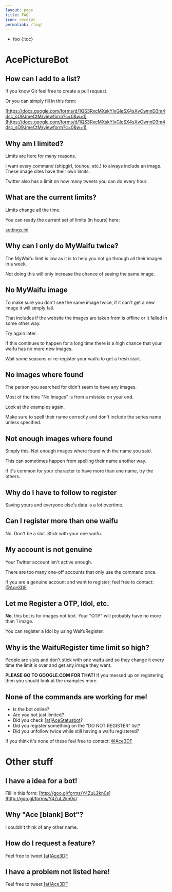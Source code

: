 ```yaml
---
layout: page
title: FAQ
icon: receipt
permalink: /faq/
---
```


* foo
{:toc}


# AcePictureBot

## How can I add to a list?

If you know Git feel free to create a pull request.

Or you can simply fill in this form:

[https://docs.google.com/forms/d/1QS3RxcMXskYlvGleSX4sXvOwnnD3m4dsc_sO9JmeCtM/viewform?c=0&w=1](https://docs.google.com/forms/d/1QS3RxcMXskYlvGleSX4sXvOwnnD3m4dsc_sO9JmeCtM/viewform?c=0&w=1)

## Why am I limited?

Limits are here for many reasons.

I want every command (shipgirl, touhou, etc.) to always include an image. These image sites have their own limits.

Twitter also has a limit on how many tweets you can do every hour.

## What are the current limits?

Limits change all the time.

You can ready the current set of limits (in hours) here:

[settings.ini](https://github.com/ace3df/AcePictureBot/blob/master/settings.ini)


## Why can I only do MyWaifu twice?

The MyWaifu limit is low as it is to help you not go through all their images in a week.

Not doing this will only increase the chance of seeing the same image.

## No MyWaifu image

To make sure you don't see the same image twice, if it can't get a new image it will simply fail.

That includes if the website the images are taken from is offline or it failed in some other way.

Try again later.

If this continues to happen for a long time there is a high chance that your waifu has no more new images.

Wait some seasons or re-register your waifu to get a fresh start.

## No images where found

The person you searched for didn't seem to have any images.

Most of the time "No Images" is from a mistake on your end.

Look at the examples again.

Make sure to spell their name correctly and don't include the series name unless specified.

## Not enough images where found

Simply this. Not enough images where found with the name you said.

This can sometimes happen from spelling their name another way.

If it's common for your character to have more than one name, try the others.

## Why do I have to follow to register

Saving yours and everyone else's data is a lot overtime.

## Can I register more than one waifu

No. Don't be a slut. Stick with your one waifu.

## My account is not genuine

Your Twitter account isn't active enough.

There are too many one-off accounts that only use the command once.

If you are a genuine account and want to register; feel free to contact: <a href="http://twitter.com/ace3df">@Ace3DF</a>

## Let me Register a OTP, Idol, etc.

**No**, this bot is for images not text. Your "OTP" will probably have no more than 1 image. 

You can register a Idol by using WaifuRegister.

## Why is the WaifuRegister time limit so high? 

People are sluts and don't stick with one waifu and so they change it every time the limit is over and get any image they want. 

**PLEASE GO TO GOOGLE.COM FOR THAT!** If you messed up on registering then you should look at the examples more.

## None of the commands are working for me!

* Is the bot online?
* Are you not just limited?
* Did you check  <a href="http://twitter.com/AceStatusbot">[at]AceStatusbot</a>?
* Did you register something on the "DO NOT REGISTER" list?
* Did you unfollow twice while still having a waifu registered?

If you think it's none of these feel free to contact: <a href="http://twitter.com/ace3df">@Ace3DF</a>

# Other stuff

## I have a idea for a bot!

Fill in this form:
[http://goo.gl/forms/Y4ZuL2kn0s](http://goo.gl/forms/Y4ZuL2kn0s)

## Why "Ace [blank] Bot"? 

I couldn't think of any other name. 

## How do I request a feature? 

Feel free to tweet <a href="http://twitter.com/ace3df">[at]Ace3DF</a>

## I have a problem not listed here! 

Feel free to tweet <a href="http://twitter.com/ace3df">[at]Ace3DF</a>

